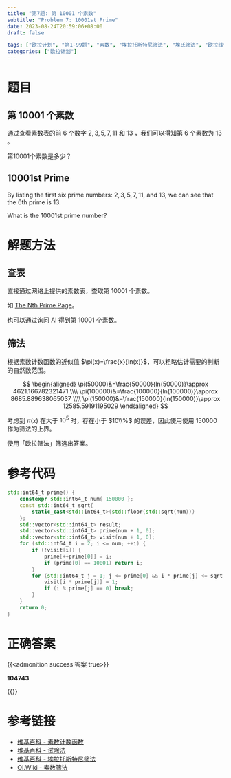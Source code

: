 ```yaml
---
title: "第7题: 第 10001 个素数"
subtitle: "Problem 7: 10001st Prime"
date: 2023-08-24T20:59:06+08:00
draft: false

tags: ["欧拉计划", "第1-99题", "素数", "埃拉托斯特尼筛法", "埃氏筛法", "欧拉线性筛法", "欧拉筛法"]
categories: ["欧拉计划"]
---
```


# 题目

## 第 $10001$ 个素数

通过查看素数表的前 $6$ 个数字 $2,3,5,7,11$ 和 $13$ ，我们可以得知第 $6$ 个素数为 $13$ 。

第$10001$个素数是多少？

## $10001$st Prime

By listing the first six prime numbers: $2,3,5,7,11$, and $13$, we can see that the $6$th prime is $13$.

What is the $10001$st prime number?

# 解题方法

## 查表

直接通过网络上提供的素数表，查取第 $10001$ 个素数。

如 [The Nth Prime Page](https://t5k.org/nthprime/index.php#nth)。

也可以通过询问 AI 得到第 $10001$ 个素数。

## 筛法

根据素数计数函数的近似值 $\pi(x)=\frac{x}{ln(x)}$，可以粗略估计需要的判断的自然数范围。

$$
\begin{aligned}
\pi(50000)&=\frac{50000}{ln(50000)}\approx 4621.166782321471 \\\\
\pi(100000)&=\frac{100000}{ln(100000)}\approx 8685.889638065037 \\\\
\pi(150000)&=\frac{150000}{ln(150000)}\approx 12585.59191195029
\end{aligned}
$$

考虑到 $\pi(x)$ 在大于 $10^5$ 时，存在小于 $10\\%$ 的误差，因此使用使用 $150000$ 作为筛法的上界。

使用「欧拉筛法」筛选出答案。

# 参考代码

```cpp
std::int64_t prime() {
    constexpr std::int64_t num{ 150000 };
    const std::int64_t sqrt{
        static_cast<std::int64_t>(std::floor(std::sqrt(num)))
    };
    std::vector<std::int64_t> result;
    std::vector<std::int64_t> prime(num + 1, 0);
    std::vector<std::int64_t> visit(num + 1, 0);
    for (std::int64_t i = 2; i <= num; ++i) {
        if (!visit[i]) {
            prime[++prime[0]] = i;
            if (prime[0] == 10001) return i;
        }
        for (std::int64_t j = 1; j <= prime[0] && i * prime[j] <= sqrt; ++j) {
            visit[i * prime[j]] = 1;
            if (i % prime[j] == 0) break;
        }
    }
    return 0;
}
```

<div class="hide">

# 正确答案

{{<admonition success 答案 true>}}

**104743**

{{</admonition >}}

</div>

# 参考链接

- [维基百科 - 素数计数函数](https://zh.wikipedia.org/zh-hans/%E7%B4%A0%E6%95%B0%E8%AE%A1%E6%95%B0%E5%87%BD%E6%95%B0)
- [维基百科 - 试除法](https://zh.wikipedia.org/zh-cn/%E8%AF%95%E9%99%A4%E6%B3%95)
- [维基百科 - 埃拉托斯特尼筛法](https://zh.wikipedia.org/zh-cn/%E5%9F%83%E6%8B%89%E6%89%98%E6%96%AF%E7%89%B9%E5%B0%BC%E7%AD%9B%E6%B3%95)
- [OI.Wiki - 素数筛法](https://oi.wiki/math/number-theory/sieve/)